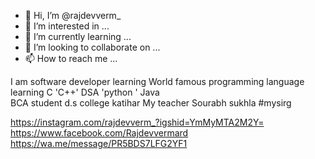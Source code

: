 - 👋 Hi, I’m @rajdevverm_
- 👀 I’m interested in ...
- 🌱 I’m currently learning ...
- 💞️ I’m looking to collaborate on ...
- 📫 How to reach me ...

<!---
rajdevverma/rajdevverma is a ✨ special ✨ repository because its `README.md` (this file) appears on your GitHub profile.
You can click the Preview link to take a look at your changes.
--->
I am software developer learning  World famous programming language learning 
C 'C++' DSA 'python ' Java  
BCA student d.s college katihar 
My teacher Sourabh sukhla #mysirg
 
https://instagram.com/rajdevverm_?igshid=YmMyMTA2M2Y=
https://www.facebook.com/Rajdevvermard
https://wa.me/message/PR5BDS7LFG2YF1
